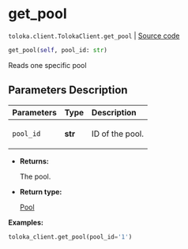 # get_pool
`toloka.client.TolokaClient.get_pool` | [Source code](https://github.com/Toloka/toloka-kit/blob/v1.0.1/src/client/__init__.py#L40)

```python
get_pool(self, pool_id: str)
```

Reads one specific pool

## Parameters Description

| Parameters | Type | Description |
| :----------| :----| :-----------|
`pool_id`|**str**|<p>ID of the pool.</p>

* **Returns:**

  The pool.

* **Return type:**

  [Pool](toloka.client.pool.Pool.md)

**Examples:**

```python
toloka_client.get_pool(pool_id='1')
```
